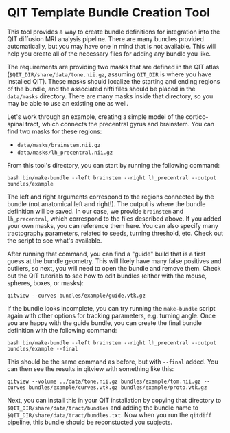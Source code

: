 # QIT Template Bundle Creation Tool

This tool provides a way to create bundle definitions for integration into the
QIT diffusion MRI analysis pipeline.  There are many bundles provided
automatically, but you may have one in mind that is not available.  This will
help you create all of the necessary files for adding any bundle you like.

The requirements are providing two masks that are defined in the QIT atlas
(`$QIT_DIR/share/data/tone.nii.gz`, assuming `QIT_DIR` is where you have
installed QIT).  These masks should localize the starting and ending regions of
the bundle, and the associated nifti files should be placed in the `data/masks`
directory.  There are many masks inside that directory, so you may be able to
use an existing one as well.

Let's work through an example, creating a simple model of the cortico-spinal
tract, which connects the precentral gyrus and brainstem.  You can find two
masks for these regions:

* `data/masks/brainstem.nii.gz`
* `data/masks/lh_precentral.nii.gz`

From this tool's directory, you can start by running the following command:

```
bash bin/make-bundle --left brainstem --right lh_precentral --output bundles/example
```

The left and right arguments correspond to the regions connected by the bundle
(not anatomical left and right!).  The output is where the bundle definition
will be saved.  In our case, we provide `brainstem` and `lh_precentral`, which
correspond to the files described above.  If you added your own masks, you can
reference them here.  You can also specify many tractography parameters,
related to seeds, turning threshold, etc.  Check out the script to see what's
available.

After running that command, you can find a "guide" build that is a first guess
at the bundle geometry.  This will likely have many false positives and
outliers, so next, you will need to open the bundle and remove them.  Check out
the QIT tutorials to see how to edit bundles (either with the mouse, spheres,
boxes, or masks):

```
qitview --curves bundles/example/guide.vtk.gz
```

If the bundle looks incomplete, you can try running the `make-bundle` script
again with other options for tracking parameters, e.g. turning angle. Once you
are happy with the guide bundle, you can create the final bundle definition
with the following command:

```
bash bin/make-bundle --left brainstem --right lh_precentral --output bundles/example --final
```

This should be the same command as before, but with `--final` added.  You can
then see the results in qitview with something like this:

``` 
qitview --volume ../data/tone.nii.gz bundles/example/tom.nii.gz --curves bundles/example/curves.vtk.gz bundles/example/proto.vtk.gz  
```

Next, you can install this in your QIT installation by copying that directory
to `$QIT_DIR/share/data/tract/bundles` and adding the bundle name to
`$QIT_DIR/share/data/tract/bundles.txt`.  Now when you run the `qitdiff`
pipeline, this bundle should be reconstucted you subjects.
